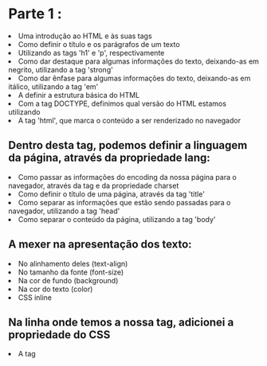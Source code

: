 <h1>Parte 1 :</h1>
<li>Uma introdução ao HTML e às suas tags</li>
<li>Como definir o título e os parágrafos de um texto</li>
<li>Utilizando as tags 'h1' e 'p', respectivamente</li>
<li>Como dar destaque para algumas informações do texto, deixando-as em negrito, utilizando a tag 'strong'</li>
<li>Como dar ênfase para algumas informações do texto, deixando-as em itálico, utilizando a tag 'em'</li>
<li>A definir a estrutura básica do HTML</li>
<li>Com a tag DOCTYPE, definimos qual versão do HTML estamos utilizando</li>
<li>A tag 'html', que marca o conteúdo a ser renderizado no navegador</li>
<h2>Dentro desta tag, podemos definir a linguagem da página, através da propriedade lang:</h2>
<li>Como passar as informações do encoding da nossa página para o navegador, através da tag <meta> e da propriedade charset</li>
<li>Como definir o título de uma página, através da tag 'title'</li>
<li>Como separar as informações que estão sendo passadas para o navegador, utilizando a tag 'head'</li>
<li>Como separar o conteúdo da página, utilizando a tag 'body'</li>
<h2>A mexer na apresentação dos texto:</h2>
<li>No alinhamento deles (text-align)</li>
<li>No tamanho da fonte (font-size)</li>
<li>Na cor de fundo (background)</li>
<li>Na cor do texto (color)</li>
<li>CSS inline</li>
<h2>Na linha onde temos a nossa tag, adicionei a propriedade do CSS</h2>
<li>A tag <style></li>
<h2>Dentro da tag, podemos colocar marcações de CSS referentes aos elementos que temos no nosso HTML</h2>
<li>A apresentação do CSS com um arquivo externo</li>
<li>Como funciona o estilo em cascata do CSS</li>
<li>Como importar um arquivo externo de CSS dentro da nossa página HTML</li>
<li>Como representar cores no CSS</li>
<li>Através do nome da cor</li>
<li>Através do seu hexadecimal</li>
<li>Através do seu RGB</li>
<li>Como reestruturar o nosso código, removendo os CSS inline e colocando-os no arquivo CSS externo</li>
<li>Como criar um identificador para marcar especificamente um elemento</li>
<li>Como fazer referência a esse identificador no CSS</li>
<li>Como adicionar uma imagem à nossa página</li>
<li>Como ajustar a altura do elemento, através da propriedade height</li>
<li>Como ajustar a largura do elemento, através da propriedade width</li>
<li>Como ajustar o espaçamento interno do elemento, através da propriedade padding</li>
<li>Como ajustar o espaçamento externo do elemento, através da propriedade margin</li>
<li>A trabalhar com listas não-ordenadas e listas ordenadas</li>
<li>Para cada um dos itens da lista, utilizamos a tag 'li'</li>
<li>O conceito das classes no CSS</li>
<li>Elas servem para marcar itens, que são repetíveis</li>
<li>Como referenciar uma classe no CSS</li>
<li>Divisões de conteúdo, utilizando a tag 'div'</li>
<li>Os comportamentos inline e block</li>
<li>O conceito de cabeçalho da página e como criá-lo</li>
<li>Que o cabeçalho da página deve ter mais destaque</li>
<li>Que não é recomendado criar estilos usando tags</li>
<li>O ideal é usarmos classes para tudo</li>
<h1>Parte 2 :</h1>
<li>Organização do Css, se baseando no Html presente</li>
<li>Uma revisão da base de uma página HTML</li>
<li>Lista HTML não ordenada</li>
<li>A criar links para outras páginas, sejam elas do nosso projeto ou páginas externas</li>
<li>Um reforço aos estilos inline e block</li>
<li>Como transformar o texto para ter todas as letras maiúsculas</li>
<li>Como deixar o texto em negrito com CSS</li>
<li>Como remover a decoração do texto</li>
<li>Como remover os estilos que o navegador cria automaticamente</li>
<li>Como funciona os posicionamentos static, relative e absolute dos elementos</li>
<li>Como posicionar o cabeçalho da nossa página</li>
<li>A tag main, para o conteúdo principal da nossa página</li>
<li>A criar listas complexas, com títulos, imagens e parágrafos</li>
<li>A utilizar o inline-block</li>
<li>A praticar e estilizar o conteúdo principal da nossa página</li>
<li>AAtravés do CSS, aplicar bordas nos elementos.</li>
<li>AOs diferentes tipos de bordas.</li>
<li>AA deixar a borda arredondada.</li>
<li>Algumas pseudo-classes CSS</li>
<li>hover, quando o usuário passa o cursor sobre o elemento</li>
<li>active, quando um elemento está sendo ativado pelo usuário</li>
<li>A mudar a cor do texto e/ou da borda de um elemento, quando o usuário passar o cursor sobre o mesmo</li>
<li>A mudar a cor da borda de um elemento, quando o mesmo estiver sendo ativado pelo usuário</li>
<li>A tag footer, para o rodapé da nossa página</li>
<li>A tabela Unicode</li>
<h1>Parte 3 :</h1>
<li>A criação da página de contato</li>